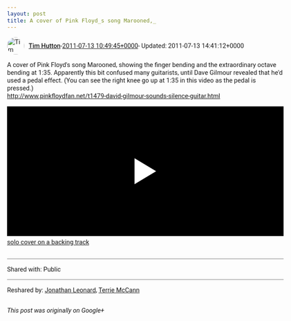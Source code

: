 ```yaml
---
layout: post
title: A cover of Pink Floyd_s song Marooned,_
---
```


<html><head><meta charset="utf-8"><title>A cover of Pink Floyd&amp;#39;s song Marooned, showing the finger bending and the...</title><style>body {font: 11pt Roboto, Arial, sans-serif; max-width: 640px; margin: 24px;}.author-photo {border-radius: 50%; margin-right: 10px; width: 40px;}.author {font-weight: 500;}.main-content {margin: 15px 0 15px;}.post-title {font-weight: bold;}.location {display: block; margin-top: 15px;}.location img {float: left; margin-right: 5px; width: 20px;}.media-link {display: inline-block; max-width: 100%; vertical-align: top;}.media-link p {margin-top: 5px; max-height: 4em; overflow: scroll;}.media {max-height: 100vh; max-width: 100%;}.video-placeholder {background: black; display: flex; height: 300px; max-width: 100%; width: 640px;}.play-icon {border-bottom: 30px solid transparent; border-left: 50px solid white; border-top: 30px solid transparent; color: white; margin: auto;}.album {max-height: 800px; overflow: scroll; width: calc(100vw - 48px);}.album .media-link {margin-right: 5px; max-width: 250px;}.album .media {max-height: 250px;}.link-embed {border-top: 1px solid lightgrey; display: block; margin-top: 20px;}.link-embed img {max-width: 100%;}.inline-link-embed {display: block;}.inline-link-embed img {vertical-align: middle;}.link-title {display: inline-block; font-size: medium; font-weight: 300; padding-left: 1em;}.reshare-attribution {display: block; font-weight: bold; margin-bottom: 10px;}.poll-image {margin-bottom: 5px; max-height: 300px; max-width: 500px;}.poll-choice {align-items: center; display: flex; margin-bottom: 5px; max-width: 500px;}.poll-choice-percentage {background-color: lightblue; height: 100%; left: 0; position: absolute; z-index: -1;}.poll-choice-selected {margin-right: 5px;}.poll-choice-results {border: 1px solid lightgray; border-radius: 5px; display: flex; line-height: 40px; overflow: hidden; padding: 0 8px; position: relative;}.poll-choice-results, .poll-choice-description {flex-grow: 1; margin-right: 10px;}.poll-choice-image {width: 100%;}.poll-choice-image, .poll-choice-image img {max-height: 40px; max-width: 100px;}.poll-choice-votes {max-height: 100px; overflow: auto;}.plus-entity-embed {color: black; display: block; text-decoration: none;}.plus-entity-embed-cover-photo {max-height: 300px; max-width: 100%;}.plus-entity-embed-info {padding: 0 1em 1em;}.plus-entity-embed-info h2 {font-weight: 500; margin: 10px 0;}.plus-entity-embed-info p {font-size: small; margin: 0;}.collection-owner-avatar {border-radius: 50%; border: 2px solid white; height: 40px; margin-top: -22px;}.visibility {padding: 1em 0; border-top: 1px solid grey;}.post-activity {padding: 1em 0; border-top: 1px solid grey;}.comments {border-top: 1px solid gray; padding-top: 1em;}.comment + .comment {margin-top: 1em;}.comment .media-link, .comment .inline-link-embed {margin-top: 5px;}</style></head><body><div style="margin-bottom:1em;"><div style="display:flex; align-items:center"><img class="author-photo" src="https://lh4.googleusercontent.com/-epo4ZZKNqEw/AAAAAAAAAAI/AAAAAAAAVSU/qu3LpcHEnoQ/s64-c/photo.jpg" alt="Tim Hutton"><a href="https://plus.google.com/+TimHutton" target="_blank" class="author">Tim Hutton</a> - <a target="_blank" href="https://plus.google.com/+TimHutton/posts/Hox7Gen2Zke">2011-07-13 10:49:45+0000</a><span> - Updated: 2011-07-13 14:41:12+0000</span></div><div class="main-content">A cover of Pink Floyd&#39;s song Marooned, showing the finger bending and the extraordinary octave bending at 1:35. Apparently this bit confused many guitarists, until Dave Gilmour revealed that he&#39;d used a pedal effect. (You can see the right knee go up at 1:35 in this video as the pedal is pressed.)<br><a rel="nofollow" target="_blank" href="http://www.pinkfloydfan.net/t1479-david-gilmour-sounds-silence-guitar.html" class="ot-anchor bidi_isolate" jslog="10929; track:click" dir="ltr">http://www.pinkfloydfan.net/t1479-david-gilmour-sounds-silence-guitar.html</a></div><a href="http://www.youtube.com/watch?v=GimXcG04JLU" target="_blank" class="media-link"><div class="video-placeholder" title="solo cover on a backing track"><span class="play-icon"></span></div><p>solo cover on a backing track</p></a></div><div class="visibility">Shared with: Public</div><div class="post-activity"><div class="resharers">Reshared by: <a href="https://plus.google.com/109774724012532961919">Jonathan Leonard</a>, <a href="https://plus.google.com/102584371032571383959">Terrie McCann</a></div></div></body></html>

<i>This post was originally on Google+</i>